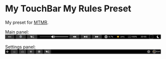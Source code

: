 # My TouchBar My Rules Preset
My preset for [MTMR](https://github.com/toxblh/mtmr).

Main panel:
![](img/main.png)

Settings panel:
![](img/settings.png)